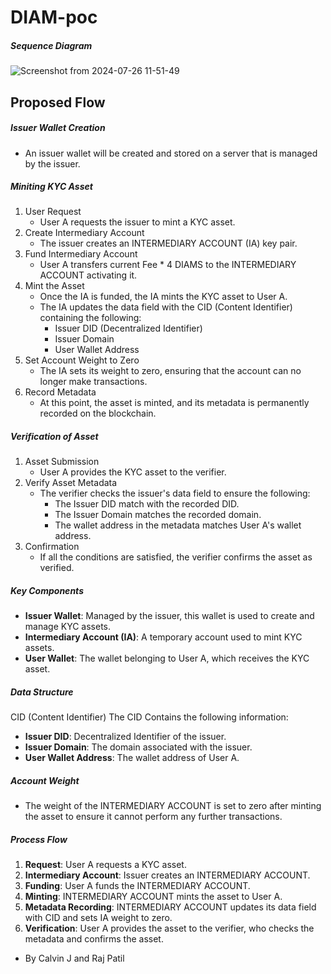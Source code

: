 # DIAM-poc

##### Sequence Diagram
![Screenshot from 2024-07-26 11-51-49](https://github.com/user-attachments/assets/6011fc19-6824-4205-ad61-8444a17f53ae)

## Proposed Flow

##### Issuer Wallet Creation
- An issuer wallet will be created and stored on a server that is managed by the issuer.

##### Miniting KYC Asset
1. User Request
   - User A requests the issuer to mint a KYC asset.
2. Create Intermediary Account
   - The issuer creates an INTERMEDIARY ACCOUNT (IA) key pair.
3. Fund Intermediary Account
   - User A transfers current Fee * 4 DIAMS to the INTERMEDIARY ACCOUNT activating it.
4. Mint the Asset
   - Once the IA is funded, the IA mints the KYC asset to User A.
   - The IA updates the data field with the CID (Content Identifier) containing the following:
      - Issuer DID (Decentralized Identifier)
      - Issuer Domain
      - User Wallet Address
5. Set Account Weight to Zero
   - The IA sets its weight to zero, ensuring that the account can no longer make transactions.
6. Record Metadata
   - At this point, the asset is minted, and its metadata is permanently recorded on the blockchain.

##### Verification of Asset
1. Asset Submission
   - User A provides the KYC asset to the verifier.
2. Verify Asset Metadata
   - The verifier checks the issuer's data field to ensure the following:
       - The Issuer DID match with the recorded DID.
       - The Issuer Domain matches the recorded domain.
       - The wallet address in the metadata matches User A's wallet address.
3. Confirmation
   - If all the conditions are satisfied, the verifier confirms the asset as verified.

##### Key Components
  - **Issuer Wallet**: Managed by the issuer, this wallet is used to create and manage KYC assets. 
  - **Intermediary Account (IA)**: A temporary account used to mint KYC assets. 
  - **User Wallet**: The wallet belonging to User A, which receives the KYC asset.

##### Data Structure
CID (Content Identifier)
The CID Contains the following information:
  - **Issuer DID**: Decentralized Identifier of the issuer.
  - **Issuer Domain**: The domain associated with the issuer.
  - **User Wallet Address**: The wallet address of User A.

##### Account Weight
  - The weight of the INTERMEDIARY ACCOUNT is set to zero after minting the asset to ensure it cannot perform any further transactions.

##### Process Flow
1. **Request**: User A requests a KYC asset. 
2. **Intermediary Account**: Issuer creates an INTERMEDIARY ACCOUNT. 
3. **Funding**: User A funds the INTERMEDIARY ACCOUNT. 
4. **Minting**: INTERMEDIARY ACCOUNT mints the asset to User A. 
5. **Metadata Recording**: INTERMEDIARY ACCOUNT updates its data field with CID and sets IA weight to zero. 
6. **Verification**: User A provides the asset to the verifier, who checks the metadata and confirms the asset.

- By Calvin J and Raj Patil






